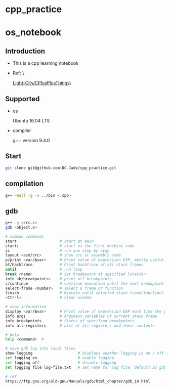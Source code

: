 # cpp_practice

# os_notebook

## Introduction

- This is a cpp learning notebook

- Ref: \

  [Light-City/CPlusPlusThings](https://github.com/Light-City/CPlusPlusThings)\

## Supported

- os

  Ubuntu 16.04 LTS

- compiler

  g++ version 9.4.0

## Start

```bash
git clone git@github.com:DC-Jade/cpp_practice.git
```

## compilation

```bash
g++ -Wall -g -o ../bin <.cpp>
```

## gdb

```bash
g++ -g <src.c>
gdb <object.o>

# common commands
start 					# start at main
starti          		# start at the first machine code 
si              		# run one step by step
layout <asm/src>  		# show src or assembly code
p/print	<var/&var>		# Print value of expression EXP, mostly useful for global vars
bt/backtrace			# Print backtrace of all stack frames
until         			# run loop
break <name>			# Set breakpoint at specified location
info <b/breakpoints>	# print all breakpoints
c/continue				# continue execution until the next breakpoint
select-frame <number> 	# select a frame or function
finish 					# Execute until selected stack frame(function) returns
<Ctr-l>					# clear window

# show information
display <var/&var>		# Print value of expression EXP each time the program stops
info args 				# Argument variables of current stack frame
info breakpoints		# Status of specified breakpoints
info all-registers		# List of all registers and their contents

# help
help <command>  #

# save gdb log into local files
show logging                    # displays weather logging is on / off
set logging on                  # enable logging
set logging off                 # disable logging
set logging file log-file.txt   # set name for log file, default is gdb.txt

# ref
https://ftp.gnu.org/old-gnu/Manuals/gdb/html_chapter/gdb_19.html
```

